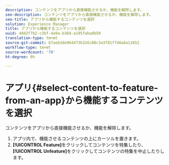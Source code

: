```yaml
---
description: コンテンツをアプリから直接機能させるか、機能を解除します。
seo-description: コンテンツをアプリから直接機能させるか、機能を解除します。
seo-title: アプリから機能するコンテンツを選択
solution: Experience Manager
title: アプリから機能するコンテンツを選択
uuid: 48d2f7b2-c3bf-4a9a-b368-a195fabadb50
translation-type: tm+mt
source-git-commit: 67aeb3de964473b326c88c3a3f81ff48a6a12652
workflow-type: tm+mt
source-wordcount: '70'
ht-degree: 0%

---
```



# アプリ{#select-content-to-feature-from-an-app}から機能するコンテンツを選択

コンテンツをアプリから直接機能させるか、機能を解除します。

1. アプリ内で、機能させるコンテンツの上にカーソルを置きます。
1. **[!UICONTROL Feature]**&#x200B;をクリックしてコンテンツを特集したり、**[!UICONTROL Unfeature]**&#x200B;をクリックしてコンテンツの特集を中止したりします。
